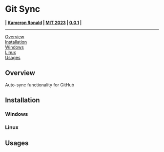# Git Sync
**| [Kameron Ronald](https://github.com/Kameroni33) | [MIT 2023](LICENSE) | [0.0.1](CHANGELOG.md) |**

---

[Overview](#overview)  
[Installation](#installation)  
    [Windows](#windows)  
    [Linux](#linux)  
[Usages](#usages)  

## Overview

Auto-sync functionality for GitHub

## Installation

### Windows

### Linux

## Usages